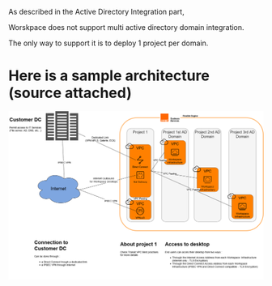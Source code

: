 As described in the Active Directory Integration part,

 

Worskpace does not support multi active directory domain integration.

 

The only way to support it is to deploy 1 project per domain.

 

# Here is a sample architecture (source attached)

![img](https://github.com/FlexibleEngineCloud/wiki-doc/blob/master/uploads/multi_ad_domain_infra.png?raw=true)